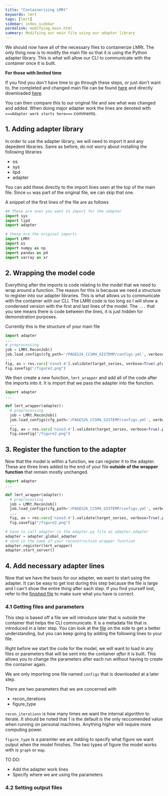 ```yaml
---
title: "Containerizing LMRt"
keywords: lmrt
tags: [lmrt]
sidebar: index_sidebar
permalink: modifying_main.html
summary: Modifying our main file using our adapter library
---
```


We should now have all of the necessary files to containerize LMRt. The only thing now is to modify the main file so that it is using the Python adapter library. This is what will allow our CLI to communicate with the container once it is built.


**For those with limited time**


If you find you don't have time to go through these steps, or just don't want to, the completed and changed main file can be found [here](https://github.com/FossilizedContainers/fossilized-controller/blob/trunk/LMRt-example/LMRt-container/main.py) and directly downloaded [here](https://raw.githubusercontent.com/FossilizedContainers/fossilized-controller/trunk/LMRt-example/LMRt-container/main.py).

You can then compare this to our original file and see what was changed and added. When doing major adapter work the lines are denoted with `===Adapter work starts here===` comments.


## 1. Adding adapter library
In order to use the adapter library, we will need to import it and any depedent libraries. Same as before, do not worry about installing the following libraries

* os
* sys
* lipd
* adapter

You can add these directly to the import lines seen at the top of the main file. Since `os` was part of the original file, we can skip that one.

A snippet of the first lines of the file are as follows
```python
## These are ones you want to import for the adapter
import sys
import lipd
import adapter

# these are the original imports
import LMRt
import os
import numpy as np
import pandas as pd
import xarray as xr
```

## 2. Wrapping the model code
Everything after the imports is code relating to the model that we need to wrap around a function. The reason for this is because we need a structure to register into our adapter libraries. This is what allows us to communicate with the container with our CLI. The LMRt code is too long so I will show a condensed version with the first and last lines of the model. The `...` that you see means there is code between the lines, it is just hidden for demonstration purposes.

Currently this is the structure of your main file
```python
import adapter
...
# preprocessing
job = LMRt.ReconJob()
job.load_configs(cfg_path='/PAGES2k_CCSM4_GISTEMP/configs.yml', verbose=True)
...
fig, ax = res.vars['nino3.4'].validate(target_series, verbose=True).plot(xlim=[1880, 2000])
fig.savefig("/figure2.png")
```

We then create a new function, `lmrt_wrapper` and add all of the code after the imports into it. It is import that we pass the adapter into the function.
```python
import adapter
...

def lmrt_wrapper(adapter):
  # preprocessing
  job = LMRt.ReconJob()
  job.load_configs(cfg_path='/PAGES2k_CCSM4_GISTEMP/configs.yml', verbose=True)
  ...
  fig, ax = res.vars['nino3.4'].validate(target_series, verbose=True).plot(xlim=[1880, 2000])
  fig.savefig("/figure2.png")
```
## 3. Register the function to the adapter
Now that the model is within a function, we can register it to the adapter. These are three lines added to the end of your file **outside of the wrapper function** that remain mostly unchanged.

```python
import adapter
...

def lmrt_wrapper(adapter):
  # preprocessing
  job = LMRt.ReconJob()
  job.load_configs(cfg_path='/PAGES2k_CCSM4_GISTEMP/configs.yml', verbose=True)
  ...
  fig, ax = res.vars['nino3.4'].validate(target_series, verbose=True).plot(xlim=[1880, 2000])
  fig.savefig("/figure2.png")

# have to call adapter in the adapter.py file as adapter.adapter
adapter = adapter.global_adapter
# send in the name of your reconstruction wrapper function
adapter.register(lmrt_wrapper)
adapter.start_server()
```

## 4. Add necessary adapter lines
Now that we have the basis for our adapter, we want to start using the adapter. It can be easy to get lost during this step because the file is large and I can't show the entire thing after each step. If you find yourself lost, refer to the [finished file](https://github.com/FossilizedContainers/fossilized-controller/blob/trunk/LMRt-example/LMRt-container/main.py) to make sure what you have is correct.

### 4.1 Getting files and parameters
This step is based off a file we will introduce later that is outside the container that helps the CLI communicate. It is a metadata file that is introduced in a later step. You can look at the [file](https://github.com/FossilizedContainers/fossilized-controller/blob/trunk/LMRt-example/metadata.json) on the side to get a better understanding, but you can keep going by adding the following lines to your file.

Right before we start the code for the model, we will want to load in any files or parameters that will be sent into the container *after* it is built. This allows you to change the parameters after each run without having to create the container again.

We are only importing one file named `configs` that is downloaded at a later step.

There are two parameters that we are concerned with
* recon_iterations
* figure_type

`recon_iterations` is how many times we want the internal algorithm to iterate. It should be noted that 1 is the default is the only reccomended value when running on personal machines. Anything higher will require more computing power.

`figure_type` is a paramter we are adding to specify what figure we want output when the model finishes. The two types of figure the model works with is `graph` or `map`.

TO DO:
* Add the adapter work lines
* Specify where we are using the parameters

### 4.2 Setting output files
